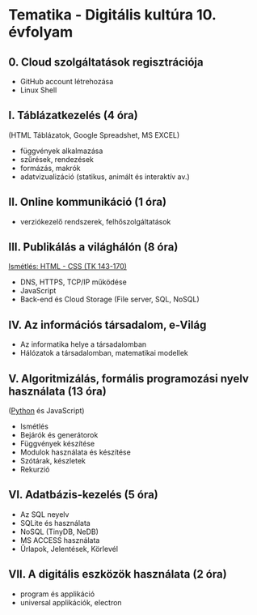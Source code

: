 # Tematika - Digitális kultúra 10. évfolyam

## 0. Cloud szolgáltatások regisztrációja

- GitHub account létrehozása
- Linux Shell
  
## I. Táblázatkezelés (4 óra)

(HTML Táblázatok, Google Spreadshet, MS EXCEL)

- függvények alkalmazása
- szűrések, rendezések
- formázás, makrók
- adatvizualizáció (statikus, animált és interaktív av.)

## II. Online kommunikáció (1 óra)

- verziókezelő rendszerek, felhőszolgáltatások

## III. Publikálás a világhálón (8 óra)

[Ismétlés: HTML - CSS (TK 143-170)](irodalom/TK143-170-WEB.pdf)

- DNS, HTTPS, TCP/IP működése
- JavaScript
- Back-end és Cloud Storage (File server, SQL, NoSQL)

## IV. Az információs társadalom, e-Világ

- Az informatika helye a társadalomban
- Hálózatok a társadalomban, matematikai modellek

## V. Algoritmizálás, formális programozási nyelv használata (13 óra)

([Python](pyexamples.html) és JavaScript)

- Ismétlés
- Bejárók és generátorok
- Függvények készítése
- Modulok használata és készítése
- Szótárak, készletek
- Rekurzió

## VI. Adatbázis-kezelés (5 óra)

- Az SQL neyelv
- SQLite és használata
- NoSQL (TinyDB, NeDB)
- MS ACCESS használata
- Űrlapok, Jelentések, Körlevél

## VII. A digitális eszközök használata (2 óra)

- program és applikáció
- universal applikációk, electron
